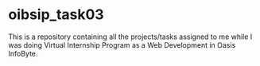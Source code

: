 # oibsip_task03
This is a repository containing all the projects/tasks assigned to me while I was doing Virtual Internship Program as a Web Development in Oasis InfoByte.
